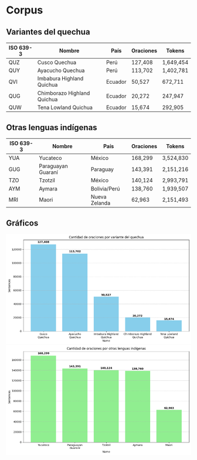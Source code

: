 # Corpus

## Variantes del quechua

| ISO 639-3 | Nombre                                  | País      | Oraciones | Tokens    |
|-----------|-----------------------------------------|-----------|-----------|-----------|
| QUZ       | Cusco Quechua                           | Perú      | 127,408   | 1,649,454 |
| QUY       | Ayacucho Quechua                        | Perú      | 113,702   | 1,402,781 |
| QVI       | Imbabura Highland Quichua               | Ecuador   | 50,527    | 672,711   |
| QUG       | Chimborazo Highland Quichua             | Ecuador   | 20,272    | 247,947   |
| QUW       | Tena Lowland Quichua                    | Ecuador   | 15,674    | 292,905   |

## Otras lenguas indígenas

| ISO 639-3 | Nombre              | País             | Oraciones | Tokens    |
|-----------|---------------------|------------------|-----------|-----------|
| YUA       | Yucateco            | México           | 168,299   | 3,524,830 |
| GUG       | Paraguayan Guaraní  | Paraguay         | 143,391   | 2,151,216 |
| TZO       | Tzotzil             | México           | 140,124   | 2,993,791 |
| AYM       | Aymara              | Bolivia/Perú     | 138,760   | 1,939,507 |
| MRI       | Maori               | Nueva Zelanda    | 62,963    | 2,151,493 |

## Gráficos

![Cantidad de oraciones por variante del Quechua.](img/quechua_stats.png)
![Cantidad de oraciones por otras lenguas indígenas.](img/othet_stats.png)